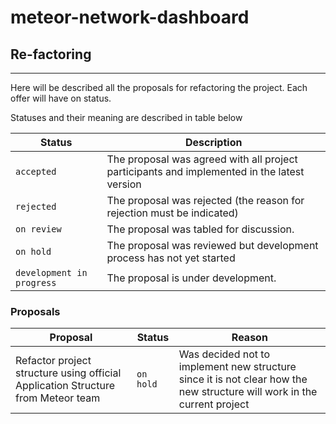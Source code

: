 # meteor-network-dashboard


## Re-factoring
------

Here will be described all the proposals for refactoring the project. Each offer will have on status. 

Statuses and their meaning are described in table below

Status | Description
--- | --- |
`accepted` | The proposal was agreed with all project participants and implemented in the latest version
`rejected` | The proposal was rejected (the reason for rejection must be indicated)
`on review` | The proposal was tabled for discussion.
`on hold` | The proposal was reviewed but development process has not yet started
`development in progress` | The proposal is under development.

### Proposals
Proposal | Status | Reason 
--- |  --- | --- |
Refactor project structure using official Application Structure from Meteor team | `on hold` | Was decided not to implement new structure since it is not clear how the new structure will work in the current project